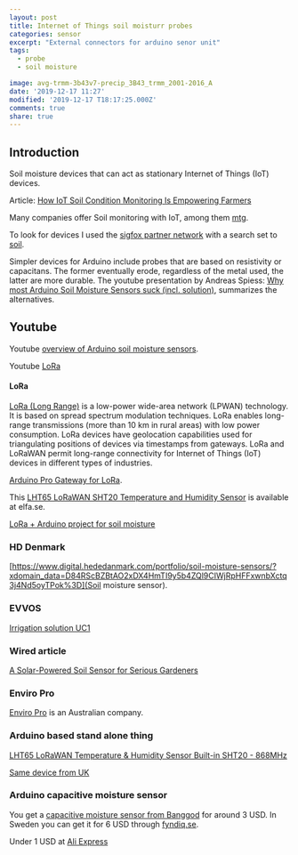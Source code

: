 ```yaml
---
layout: post
title: Internet of Things soil moisturr probes
categories: sensor
excerpt: "External connectors for arduino senor unit"
tags:
  - probe
  - soil moisture

image: avg-trmm-3b43v7-precip_3B43_trmm_2001-2016_A
date: '2019-12-17 11:27'
modified: '2019-12-17 T18:17:25.000Z'
comments: true
share: true
---
```


## Introduction

Soil moisture devices that can act as stationary Internet of Things (IoT) devices.

Article: [How IoT Soil Condition Monitoring Is Empowering Farmers](https://www.iotforall.com/soil-moisture-monitoring/)

Many companies offer Soil monitoring with IoT, among them [mtg](https://www.manxtechgroup.com/soil-monitoring-with-iot-smart-agriculture/).

To look for devices I used the [sigfox partner network](https://partners.sigfox.com) with a search set to [soil](https://partners.sigfox.com/search/products?or[categories][0]=device&q=soil).

Simpler devices for Arduino include probes that are based on resistivity or capacitans. The former eventually erode, regardless of the metal used, the latter are more durable. The youtube presentation by Andreas Spiess: [Why most Arduino Soil Moisture Sensors suck (incl. solution)](https://www.youtube.com/watch?v=udmJyncDvw0), summarizes the alternatives.

## Youtube

Youtube [overview of Arduino soil moisture sensors](https://www.youtube.com/watch?v=udmJyncDvw0).

Youtube [LoRa](https://www.youtube.com/watch?v=hMOwbNUpDQA&list=PL3XBzmAj53Rkkogh-lti58h_GkhzU1n7U])

#### LoRa

[LoRa (Long Range)](https://en.wikipedia.org/wiki/LoRa) is a low-power wide-area network (LPWAN) technology. It is based on spread spectrum modulation techniques. LoRa enables long-range transmissions (more than 10 km in rural areas) with low power consumption. LoRa devices have geolocation capabilities used for triangulating positions of devices via timestamps from gateways. LoRa and LoRaWAN permit long-range connectivity for Internet of Things (IoT) devices in different types of industries.

[Arduino Pro Gateway for LoRa](https://www.kjell.com/se/produkter/el-verktyg/arduino/utvecklingskort/arduino-pro-gateway-for-lora-p87188?gclid=Cj0KCQiAxrbwBRCoARIsABEc9sjIxmnak9eae2isGVhPulJxFXB6rNa7oJPYnLKUv0SWvfYQLh-pLkQaAnXQEALw_wcB&gclsrc=aw.ds).

This [LHT65 LoRaWAN SHT20 Temperature and Humidity Sensor](https://www.elfa.se/search?q=LHT65+Temperature&filter_categoryCodePathROOT=cat-L1D_1859641) is available at elfa.se.

[LoRa + Arduino project for soil moisture](https://randomnerdtutorials.com/esp32-lora-rfm95-transceiver-arduino-ide/)

### HD Denmark

[https://www.digital.hededanmark.com/portfolio/soil-moisture-sensors/?xdomain_data=D84RScBZBtAO2xDX4HmTI9y5b4ZQl9CIWjRpHFFxwnbXctq3j4Nd5oyTPok%3D](Soil moisture sensor).

### EVVOS

[Irrigation solution UC1](https://www.evvos.com/product/irrigation-solution-uc1/)

### Wired article

[A Solar-Powered Soil Sensor for Serious Gardeners](https://www.wired.com/2015/04/edyn-garden-sensors/)

### Enviro Pro

[Enviro Pro](https://enviroprosoilprobes.com) is an Australian company.

### Arduino based stand alone thing

[LHT65 LoRaWAN Temperature & Humidity Sensor Built-in SHT20 - 868MHz](https://hitechchain.se/arduinokompatibel/lht65-lorawan-temperature-humidity-sensor-built-in-sht20-868mhz?gclid=Cj0KCQiAxrbwBRCoARIsABEc9sjqXysIpQbxa8Lwmd56VpA_5Kl1CNc-eWbhdIYusEN81rws8BPnVVwaAkzvEALw_wcB)

[Same device from UK](https://www.antratek.com/lht65-lorawan-temperature-humidity-sensor)

### Arduino capacitive moisture sensor

You get a [capacitive moisture sensor from Banggod](https://www.banggood.com/Capacitive-Soil-Moisture-Sensor-Not-Easy-To-Corrode-Wide-Voltage-Monitor-Module-p-1309033.html?cur_warehouse=CN) for around 3 USD. In Sweden you can get it for 6 USD through [fyndiq.se](https://fyndiq.se/product/25281124-capacitive-soil-moisture-sensor-v12-c/?tduid=63ab169c26da64207d33d12fc38a0eb2&utm_source=tradedoubler&utm_medium=affiliate&utm_content=252052&utm_campaign=Kelkoo).

Under 1 USD at [Ali Express](https://www.aliexpress.com/item/32830732786.html?scm=1007.22893.149154.0&pvid=cbb3f819-817d-4288-9fea-b81dec7c2c03&onelink_page_from=ITEM_DETAIL&onelink_item_to=32830732786&onelink_publisherid=172076246&onelink_memberseq=0&onelink_duration=1.144336&onelink_status=noneresult&onelink_item_from=32830732786&onelink_subid=220725&onelink_page_to=ITEM_DETAIL&af=220725&afref=&cv=565204&dp=565204%253A%253A220725%253A%253A%253A%253A%253A%253A1578517053&cn=15647&aff_platform=aaf&cpt=1578517053322&sk=Y7bAZbY&aff_trace_key=63baf75040d84175b6f5f3b52839bff7-1578517053322-07617-Y7bAZbY&terminal_id=f7b26140facc4e0b98529a003f6dc12e)
